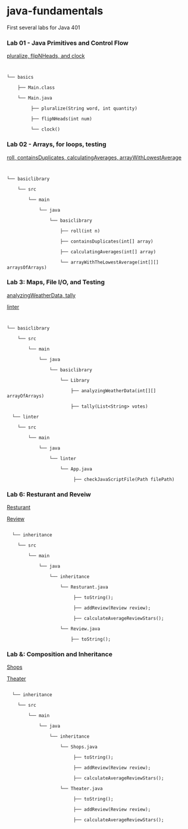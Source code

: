 # java-fundamentals
First several labs for Java 401

### Lab 01 - Java Primitives and Control Flow
[pluralize, flipNHeads, and clock](basic/Main.java)
```


└── basics

    ├── Main.class

    └── Main.java

         ├── pluralize(String word, int quantity)

         ├── flipNHeads(int num)

         └── clock()

```

### Lab 02 - Arrays, for loops, testing
[roll, containsDuplicates, calculatingAverages, arrayWithLowestAverage](basiclibrary/src/main/java/basiclibrary/Library.java)
```


└── basiclibrary

    └── src

        └── main

            └── java

                └── basiclibrary

                    ├── roll(int n)

                    ├── containsDuplicates(int[] array)

                    ├── calculatingAverages(int[] array)

                    └── arrayWithTheLowestAverage(int[][] arraysOfArrays)

```

### Lab 3: Maps, File I/O, and Testing
[analyzingWeatherData, tally](basiclibrary/src/main/java/basiclibrary/Library.java)

[linter](linter/src/main/java/linter/App.java)
```


└── basiclibrary

    └── src

        └── main

            └── java

                └── basiclibrary

                    └── Library

                        ├── analyzingWeatherData(int[][] arrayOfArrays)

                        ├── tally(List<String> votes)

  └── linter

    └── src

        └── main

            └── java

                └── linter

                    └── App.java

                         ├── checkJavaScriptFile(Path filePath)                 

```

### Lab 6: Resturant and Reveiw
[Resturant](inheritance/src/main/java/inheritance/Resturant.java)

[Review](inheritance/src/main/java/inheritance/Reveiw.java)
```

  └── inheritance

    └── src

        └── main

            └── java

                └── inheritance

                    └── Resturant.java

                         ├── toString();

                         ├── addReview(Review review);

                         ├── calculateAverageReviewStars();

                    └── Review.java

                        ├── toString();
```

### Lab &: Composition and Inheritance
[Shops](inheritance/src/main/java/inheritance/Shops.java)

[Theater](inheritance/src/main/java/inheritance/Theater.java)
```

  └── inheritance

    └── src

        └── main

            └── java

                └── inheritance

                    └── Shops.java

                         ├── toString();

                         ├── addReview(Review review);

                         ├── calculateAverageReviewStars();

                    └── Theater.java

                         ├── toString();

                         ├── addReview(Review review);

                         ├── calculateAverageReviewStars();
```
